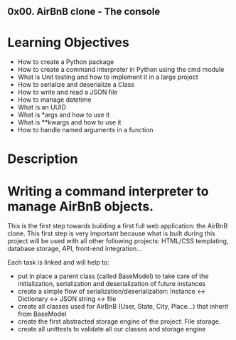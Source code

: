 ## 0x00. AirBnB clone - The console
# Learning Objectives
* How to create a Python package
* How to create a command interpreter in Python using the cmd module
* What is Unit testing and how to implement it in a large project
* How to serialize and deserialize a Class
* How to write and read a JSON file
* How to manage datetime
* What is an UUID
* What is *args and how to use it
* What is **kwargs and how to use it
* How to handle named arguments in a function
# Description
# Writing a command interpreter to manage AirBnB objects.
This is the first step towards building a first full web application: the AirBnB clone. This first step is very important because what is built during this project will be used with all other following projects: HTML/CSS templating, database storage, API, front-end integration…

Each task is linked and will help to:
* put in place a parent class (called BaseModel) to take care of the initialization, serialization and deserialization of future instances
* create a simple flow of serialization/deserialization: Instance <-> Dictionary <-> JSON string <-> file
* create all classes used for AirBnB (User, State, City, Place…) that inherit from BaseModel
* create the first abstracted storage engine of the project: File storage.
* create all unittests to validate all our classes and storage engine
